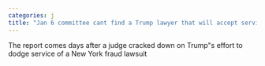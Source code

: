 ```yaml
---
categories: j
title: "Jan 6 committee cant find a Trump lawyer that will accept service of subpoena report"
---
```

The report comes days after a judge cracked down on Trump"s effort to dodge service of a New York fraud lawsuit